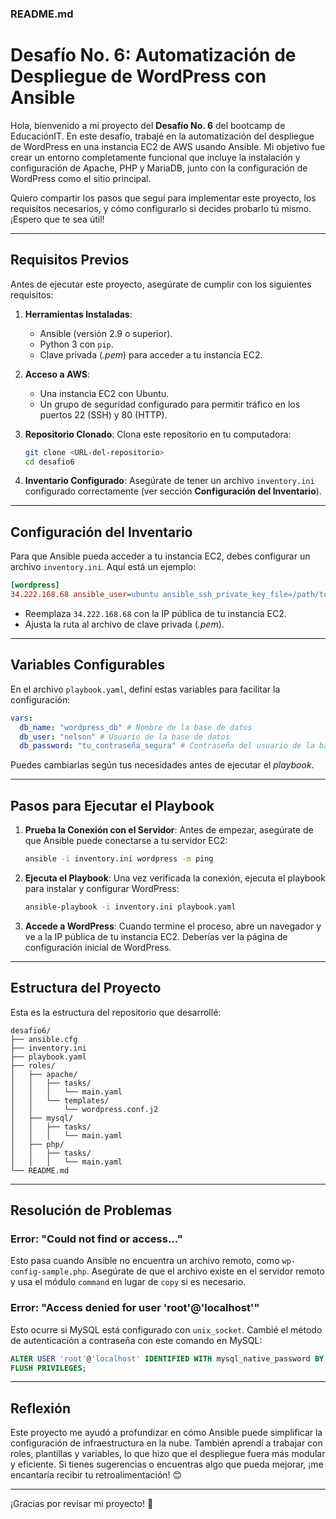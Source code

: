 ### README.md

# Desafío No. 6: Automatización de Despliegue de WordPress con Ansible

Hola, bienvenido a mi proyecto del **Desafío No. 6** del bootcamp de EducaciónIT. En este desafío, trabajé en la automatización del despliegue de WordPress en una instancia EC2 de AWS usando Ansible. Mi objetivo fue crear un entorno completamente funcional que incluye la instalación y configuración de Apache, PHP y MariaDB, junto con la configuración de WordPress como el sitio principal.

Quiero compartir los pasos que seguí para implementar este proyecto, los requisitos necesarios, y cómo configurarlo si decides probarlo tú mismo. ¡Espero que te sea útil!

---

## **Requisitos Previos**

Antes de ejecutar este proyecto, asegúrate de cumplir con los siguientes requisitos:

1. **Herramientas Instaladas**:

   - Ansible (versión 2.9 o superior).
   - Python 3 con `pip`.
   - Clave privada (_.pem_) para acceder a tu instancia EC2.

2. **Acceso a AWS**:

   - Una instancia EC2 con Ubuntu.
   - Un grupo de seguridad configurado para permitir tráfico en los puertos 22 (SSH) y 80 (HTTP).

3. **Repositorio Clonado**:
   Clona este repositorio en tu computadora:

   ```bash
   git clone <URL-del-repositorio>
   cd desafio6
   ```

4. **Inventario Configurado**:
   Asegúrate de tener un archivo `inventory.ini` configurado correctamente (ver sección **Configuración del Inventario**).

---

## **Configuración del Inventario**

Para que Ansible pueda acceder a tu instancia EC2, debes configurar un archivo `inventory.ini`. Aquí está un ejemplo:

```ini
[wordpress]
34.222.168.68 ansible_user=ubuntu ansible_ssh_private_key_file=/path/to/your-key.pem
```

- Reemplaza `34.222.168.68` con la IP pública de tu instancia EC2.
- Ajusta la ruta al archivo de clave privada (_.pem_).

---

## **Variables Configurables**

En el archivo `playbook.yaml`, definí estas variables para facilitar la configuración:

```yaml
vars:
  db_name: "wordpress_db" # Nombre de la base de datos
  db_user: "nelson" # Usuario de la base de datos
  db_password: "tu_contraseña_segura" # Contraseña del usuario de la base de datos
```

Puedes cambiarlas según tus necesidades antes de ejecutar el _playbook_.

---

## **Pasos para Ejecutar el Playbook**

1. **Prueba la Conexión con el Servidor**:
   Antes de empezar, asegúrate de que Ansible puede conectarse a tu servidor EC2:

   ```bash
   ansible -i inventory.ini wordpress -m ping
   ```

2. **Ejecuta el Playbook**:
   Una vez verificada la conexión, ejecuta el playbook para instalar y configurar WordPress:

   ```bash
   ansible-playbook -i inventory.ini playbook.yaml
   ```

3. **Accede a WordPress**:
   Cuando termine el proceso, abre un navegador y ve a la IP pública de tu instancia EC2. Deberías ver la página de configuración inicial de WordPress.

---

## **Estructura del Proyecto**

Esta es la estructura del repositorio que desarrollé:

```
desafio6/
├── ansible.cfg
├── inventory.ini
├── playbook.yaml
├── roles/
│   ├── apache/
│   │   ├── tasks/
│   │   │   └── main.yaml
│   │   └── templates/
│   │       └── wordpress.conf.j2
│   ├── mysql/
│   │   ├── tasks/
│   │   │   └── main.yaml
│   ├── php/
│   │   ├── tasks/
│   │   │   └── main.yaml
└── README.md
```

---

## **Resolución de Problemas**

### Error: "Could not find or access..."

Esto pasa cuando Ansible no encuentra un archivo remoto, como `wp-config-sample.php`. Asegúrate de que el archivo existe en el servidor remoto y usa el módulo `command` en lugar de `copy` si es necesario.

### Error: "Access denied for user 'root'@'localhost'"

Esto ocurre si MySQL está configurado con `unix_socket`. Cambié el método de autenticación a contraseña con este comando en MySQL:

```sql
ALTER USER 'root'@'localhost' IDENTIFIED WITH mysql_native_password BY 'tu_contraseña_segura';
FLUSH PRIVILEGES;
```

---

## **Reflexión**

Este proyecto me ayudó a profundizar en cómo Ansible puede simplificar la configuración de infraestructura en la nube. También aprendí a trabajar con roles, plantillas y variables, lo que hizo que el despliegue fuera más modular y eficiente. Si tienes sugerencias o encuentras algo que pueda mejorar, ¡me encantaría recibir tu retroalimentación! 😊

---

¡Gracias por revisar mi proyecto! 🚀
